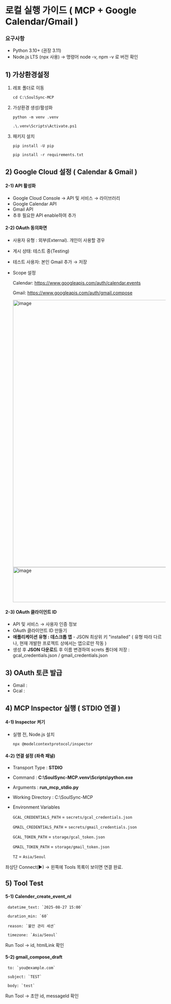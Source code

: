# 로컬 실행 가이드 ( MCP + Google Calendar/Gmail )

### 요구사항
- Python 3.10+ (권장 3.11)
- Node.js LTS (npx 사용) → 명령어 node -v, npm -v 로 버전 확인

## 1) 가상환경설정

1) 레포 폴더로 이동
   
   `cd C:\SoulSync-MCP`

2) 가상환경 생성/활성화
   
   `python -m venv .venv`

   `.\.venv\Scripts\Activate.ps1`

3) 패키지 설치

   `pip install -U pip`

   `pip install -r requirements.txt`

## 2) Google Cloud 설정 ( Calendar & Gmail )

#### 2-1) API 활성화
- Google Cloud Console → API 및 서비스 → 라이브러리
- Google Calendar API
- Gmail API
- 추후 필요한 API enable하여 추가
  
#### 2-2) OAuth 동의화면
- 사용자 유형 : 외부(External). 개인이 사용할 경우
- 게시 상태: 테스트 중(Testing)
- 테스트 사용자: 본인 Gmail 추가 → 저장
- Scope 설정
  
  Calendar: https://www.googleapis.com/auth/calendar.events
  
  Gmail: https://www.googleapis.com/auth/gmail.compose
  
  <img width="729" height="838" alt="image" src="https://github.com/user-attachments/assets/25a547ac-8256-4c08-8d5a-36679c6377cd" />
  <img width="608" height="110" alt="image" src="https://github.com/user-attachments/assets/12e3f237-6e63-4109-a679-4562e885b110" />
  
#### 2-3) OAuth 클라이언트 ID
- API 및 서비스 → 사용자 인증 정보
- OAuth 클라이언트 ID 만들기
- **애플리케이션 유형 : 데스크톱 앱** - JSON 최상위 키 "installed" ( 유형 따라 다르나, 현재 개발한 프로젝트 상에서는 앱으로만 작동 )
- 생성 후 **JSON 다운로드** 후 이름 변경하여 screts 폴더에 저장 : gcal_credentials.json / gmail_credentials.json
  
## 3) OAuth 토큰 발급
- Gmail :
- Gcal :
  
## 4) MCP Inspector 실행 ( STDIO 연결 )
#### 4-1) Inspector 켜기
- 실행 전, Node.js 설치
  
   `npx @modelcontextprotocol/inspector`

#### 4-2) 연결 설정 (좌측 패널)
- Transport Type : **STDIO**
- Command : **C:\SoulSync-MCP\.venv\Scripts\python.exe**
- Arguments : **run_mcp_stdio.py**
- Working Directory : C:\SoulSync-MCP
- Environment Variables
  
  `GCAL_CREDENTIALS_PATH` = `secrets/gcal_credentials.json`
  
  `GMAIL_CREDENTIALS_PATH` = `secrets/gmail_credentials.json`
  
  `GCAL_TOKEN_PATH`       = `storage/gcal_token.json`
  
  `GMAIL_TOKEN_PATH`      = `storage/gmail_token.json`
  
  `TZ`                    = `Asia/Seoul`

좌상단 Connect(▶) → 왼쪽에 Tools 목록이 보이면 연결 완료.

## 5) Tool Test
#### 5-1) Calender_create_event_nl

     datetime_text: `2025-08-27 15:00`
  
     duration_min: `60`
  
     reason: `불안 관리 세션`
  
     timezone: `Asia/Seoul`
     
   Run Tool → id, htmlLink 확인

#### 5-2) gmail_compose_draft

     to: `you@example.com`
  
     subject: `TEST`
  
     body: `test`
  
   Run Tool → 초안 id, messageId 확인
  
